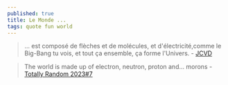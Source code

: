 ```yaml
---
published: true
title: Le Monde ...
tags: quote fun world
---
```

> ... est composé de flèches et de molécules, et d'électricité,comme le Big-Bang tu vois, et tout ça ensemble, ça forme l'Univers. - [JCVD](https://www.modele-lettre-gratuit.com/auteurs/jean-claude-van-damme/citations/monde-compose-fleches-molecules-electricitecomme-ensemble-forme-univers-24770.html)

> The world is made up of electron, neutron, proton and... morons - [Totally Random 2023#7](https://www.youtube.com/watch?v=c1WaoB5IIvA)
